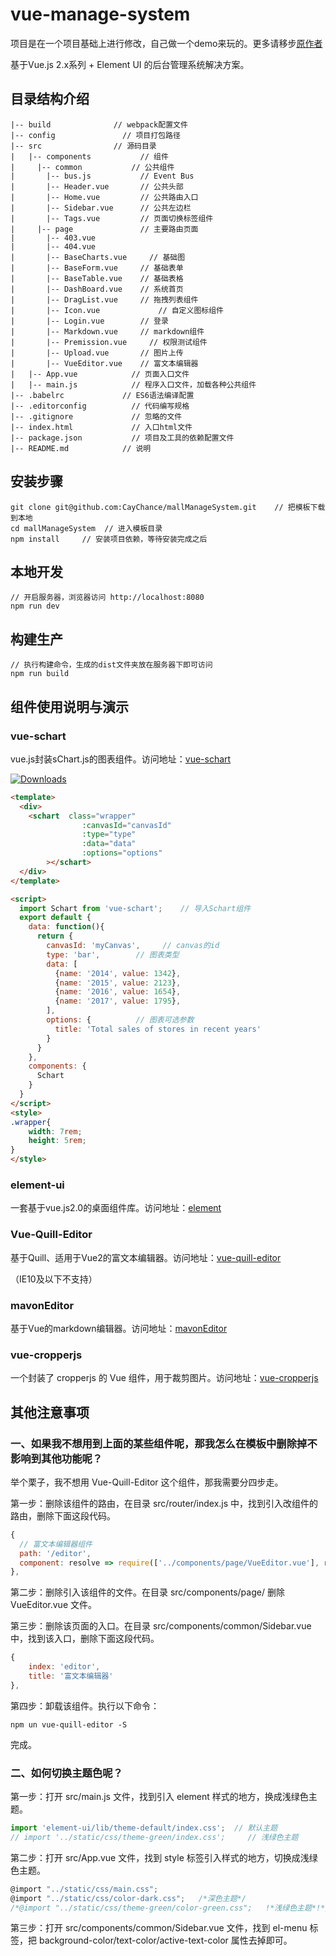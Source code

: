 # vue-manage-system #

项目是在一个项目基础上进行修改，自己做一个demo来玩的。更多请移步[原作者](https://github.com/lin-xin/vue-manage-system)

基于Vue.js 2.x系列 + Element UI 的后台管理系统解决方案。

## 目录结构介绍 ##

	|-- build              // webpack配置文件
	|-- config               // 项目打包路径
	|-- src                // 源码目录
	|   |-- components           // 组件
	|     |-- common           // 公共组件
	|       |-- bus.js       	 // Event Bus
	|       |-- Header.vue       // 公共头部
	|       |-- Home.vue       	 // 公共路由入口
	|       |-- Sidebar.vue      // 公共左边栏
	|       |-- Tags.vue       	 // 页面切换标签组件
	|     |-- page           	 // 主要路由页面
	|       |-- 403.vue
	|       |-- 404.vue
	|       |-- BaseCharts.vue     // 基础图
	|       |-- BaseForm.vue     // 基础表单
	|       |-- BaseTable.vue    // 基础表格
	|       |-- DashBoard.vue    // 系统首页
	|       |-- DragList.vue     // 拖拽列表组件
	|       |-- Icon.vue			 // 自定义图标组件
	|       |-- Login.vue      	 // 登录
	|       |-- Markdown.vue     // markdown组件
	|       |-- Premission.vue     // 权限测试组件
	|       |-- Upload.vue       // 图片上传
	|       |-- VueEditor.vue    // 富文本编辑器
	|   |-- App.vue            // 页面入口文件
	|   |-- main.js            // 程序入口文件，加载各种公共组件
	|-- .babelrc             // ES6语法编译配置
	|-- .editorconfig          // 代码编写规格
	|-- .gitignore             // 忽略的文件
	|-- index.html             // 入口html文件
	|-- package.json           // 项目及工具的依赖配置文件
	|-- README.md            // 说明


## 安装步骤 ##

	git clone git@github.com:CayChance/mallManageSystem.git    // 把模板下载到本地
	cd mallManageSystem  // 进入模板目录
	npm install     // 安装项目依赖，等待安装完成之后

## 本地开发 ##

	// 开启服务器，浏览器访问 http://localhost:8080
	npm run dev

## 构建生产 ##

	// 执行构建命令，生成的dist文件夹放在服务器下即可访问
	npm run build

## 组件使用说明与演示 ##

### vue-schart ###
vue.js封装sChart.js的图表组件。访问地址：[vue-schart](https://github.com/linxin/vue-schart)
<p><a href="https://www.npmjs.com/package/vue-schart"><img src="https://img.shields.io/npm/dm/vue-schart.svg" alt="Downloads"></a></p>

```html
<template>
  <div>
    <schart  class="wrapper"
				:canvasId="canvasId"
				:type="type"
				:data="data"
				:options="options"
		></schart>
  </div>
</template>

<script>
  import Schart from 'vue-schart';    // 导入Schart组件
  export default {
    data: function(){
      return {
        canvasId: 'myCanvas',     // canvas的id
        type: 'bar',        // 图表类型
        data: [
          {name: '2014', value: 1342},
          {name: '2015', value: 2123},
          {name: '2016', value: 1654},
          {name: '2017', value: 1795},
        ],
        options: {          // 图表可选参数
          title: 'Total sales of stores in recent years'
        }
      }
    },
    components: {
      Schart
    }
  }
</script>
<style>
.wrapper{
	width: 7rem;
	height: 5rem;
}
</style>
```

### element-ui ###
一套基于vue.js2.0的桌面组件库。访问地址：[element](http://element.eleme.io/#/zh-CN/component/layout)

### Vue-Quill-Editor ###
基于Quill、适用于Vue2的富文本编辑器。访问地址：[vue-quill-editor](https://github.com/surmon-china/vue-quill-editor)

（IE10及以下不支持）

### mavonEditor ###
基于Vue的markdown编辑器。访问地址：[mavonEditor](https://github.com/hinesboy/mavonEditor)

### vue-cropperjs ###
一个封装了 cropperjs 的 Vue 组件，用于裁剪图片。访问地址：[vue-cropperjs](https://github.com/Agontuk/vue-cropperjs)

## 其他注意事项 ##
### 一、如果我不想用到上面的某些组件呢，那我怎么在模板中删除掉不影响到其他功能呢？ ###

举个栗子，我不想用 Vue-Quill-Editor 这个组件，那我需要分四步走。

第一步：删除该组件的路由，在目录 src/router/index.js 中，找到引入改组件的路由，删除下面这段代码。

```JavaScript
{
  // 富文本编辑器组件
  path: '/editor',
  component: resolve => require(['../components/page/VueEditor.vue'], resolve)
},
```

第二步：删除引入该组件的文件。在目录 src/components/page/ 删除 VueEditor.vue 文件。

第三步：删除该页面的入口。在目录 src/components/common/Sidebar.vue 中，找到该入口，删除下面这段代码。

```js
{
	index: 'editor',
	title: '富文本编辑器'
},
```

第四步：卸载该组件。执行以下命令：

	npm un vue-quill-editor -S

完成。

### 二、如何切换主题色呢？ ###

第一步：打开 src/main.js 文件，找到引入 element 样式的地方，换成浅绿色主题。

```javascript
import 'element-ui/lib/theme-default/index.css';  // 默认主题
// import '../static/css/theme-green/index.css';     // 浅绿色主题
```

第二步：打开 src/App.vue 文件，找到 style 标签引入样式的地方，切换成浅绿色主题。

```javascript
@import "../static/css/main.css";
@import "../static/css/color-dark.css";   /*深色主题*/
/*@import "../static/css/theme-green/color-green.css";   !*浅绿色主题*!*/
```

第三步：打开 src/components/common/Sidebar.vue 文件，找到 el-menu 标签，把 background-color/text-color/active-text-color 属性去掉即可。

